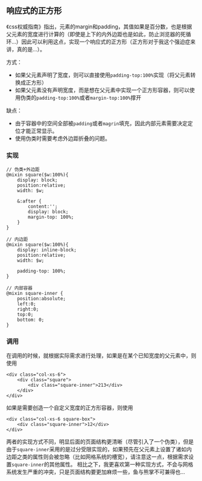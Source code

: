 ## 响应式的正方形
《css权威指南》指出，元素的margin和padding，其值如果是百分数，也是根据父元素的宽度进行计算的（即使是上下的内外边距也是如此，防止浏览器的死循环...）因此可以利用这点，实现一个响应式的正方形（正方形对于我这个强迫症来讲，真的是...）。

方式：
* 如果父元素声明了宽度，则可以直接使用`padding-top:100%`实现（将父元素转换成正方形）
* 如果父元素没有声明宽度，而是想在父元素中实现一个正方形容器，则可以使用伪类的`padding-top:100%`或者`margin-top:100%`撑开

缺点：
* 由于容器中的空间全部被`padding`或者`magrin`填充，因此内部元素需要决定定位才能正常显示。
* 使用伪类时需要考虑外边距折叠的问题。

### 实现

```
// 伪类+外边距
@mixin square($w:100%){
	display: block;
	position:relative;
	width: $w;

	&:after {
		content:'';
		display: block;
		margin-top: 100%;
	}
}

// 内边距
@mixin square($w:100%){
	display: inline-block;
	position:relative;
	width: $w;

	padding-top: 100%;
}

// 内部容器
@mixin square-inner {
	position:absolute;
	left:0;
	right:0;
	top:0;
	bottom: 0;
}
```

### 调用

在调用的时候，就根据实际需求进行处理，如果是在某个已知宽度的父元素中，则使用
```
<div class="col-xs-6">
    <div class="square">
        <div class="square-inner">213</div>
    </div>
</div>
```

如果是需要创造一个自定义宽度的正方形容器，则使用
```
<div class="col-xs-6 square-box">
    <div class="square-inner">12</div>
</div>
```

两者的实现方式不同，明显后面的页面结构更清晰（尽管引入了一个伪类），但是由于`square-inner`采用的是过分受限实现的，如果预先在父元素上设置了诸如内边距之类的属性则会被忽略（比如网格系统的槽宽），请注意这一点，根据需求设置`square-inner`的其他属性。
相比之下，我更喜欢第一种实现方式，不会与网格系统发生严重的冲突，只是页面结构要更加麻烦一些，鱼与熊掌不可兼得也...